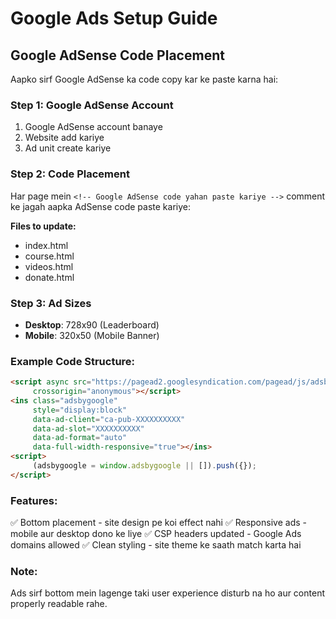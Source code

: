 # Google Ads Setup Guide

## Google AdSense Code Placement

Aapko sirf Google AdSense ka code copy kar ke paste karna hai:

### Step 1: Google AdSense Account
1. Google AdSense account banaye
2. Website add kariye
3. Ad unit create kariye

### Step 2: Code Placement
Har page mein `<!-- Google AdSense code yahan paste kariye -->` comment ke jagah aapka AdSense code paste kariye:

**Files to update:**
- index.html
- course.html  
- videos.html
- donate.html

### Step 3: Ad Sizes
- **Desktop**: 728x90 (Leaderboard)
- **Mobile**: 320x50 (Mobile Banner)

### Example Code Structure:
```html
<script async src="https://pagead2.googlesyndication.com/pagead/js/adsbygoogle.js?client=ca-pub-XXXXXXXXXX"
     crossorigin="anonymous"></script>
<ins class="adsbygoogle"
     style="display:block"
     data-ad-client="ca-pub-XXXXXXXXXX"
     data-ad-slot="XXXXXXXXXX"
     data-ad-format="auto"
     data-full-width-responsive="true"></ins>
<script>
     (adsbygoogle = window.adsbygoogle || []).push({});
</script>
```

### Features:
✅ Bottom placement - site design pe koi effect nahi
✅ Responsive ads - mobile aur desktop dono ke liye
✅ CSP headers updated - Google Ads domains allowed
✅ Clean styling - site theme ke saath match karta hai

### Note:
Ads sirf bottom mein lagenge taki user experience disturb na ho aur content properly readable rahe.